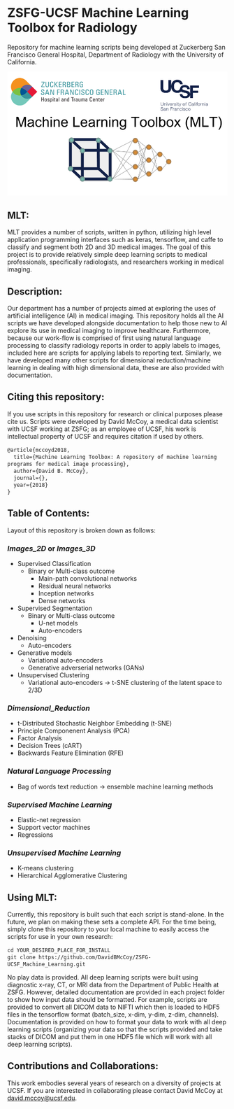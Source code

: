 # ZSFG-UCSF Machine Learning Toolbox for Radiology
Repository for machine learning scripts being developed at Zuckerberg San Francisco General Hospital, Department of Radiology with the University of California. 

![alt text](https://github.com/DavidBMcCoy/ZSFG-UCSF_Machine_Learning/blob/master/Logo.png)

## MLT: 
MLT provides a number of scripts, written in python, utilizing high level application programming interfaces such as keras, tensorflow, and caffe to classify and segment both 2D and 3D medical images. The goal of this project is to provide relatively simple deep learning scripts to medical professionals, specifically radiologists, and researchers working in medical imaging. 

## Description:
Our department has a number of projects aimed at exploring the uses of artificial intelligence (AI) in medical imaging. This repository holds all the AI scripts we have developed alongside documentation to help those new to AI explore its use in medical imaging to improve healthcare. Furthermore, because our work-flow is comprised of first using natural language processing to classify radiology reports in order to apply labels to images, included here are scripts for applying labels to reporting text. Similarly, we have developed many other scripts for dimensional reduction/machine learning in dealing with high dimensional data, these are also provided with documentation. 

## Citing this repository:
If you use scripts in this repository for research or clinical purposes please cite us. Scripts were developed by David McCoy, a medical data scientist with UCSF working at ZSFG; as an employee of UCSF, his work is intellectual property of UCSF and requires citation if used by others. 
```
@article{mccoyd2018,
  title={Machine Learning Toolbox: A repository of machine learning programs for medical image processing},
  author={David B. McCoy},
  journal={},
  year={2018}
}
```
## Table of Contents: 
Layout of this repository is broken down as follows: 

### _Images_2D_ or _Images_3D_ 
* Supervised Classification
  * Binary or Multi-class outcome
    * Main-path convolutional networks
    * Residual neural networks 
    * Inception networks
    * Dense networks
* Supervised Segmentation
  * Binary or Multi-class outcome
    * U-net models
    * Auto-encoders
* Denoising 
    * Auto-encoders 
* Generative models
    * Variational auto-encoders
    * Generative adverserial networks (GANs) 
* Unsupervised Clustering
    * Variational auto-encoders -> t-SNE clustering of the latent space to 2/3D
### _Dimensional_Reduction_
* t-Distributed Stochastic Neighbor Embedding (t-SNE)
* Principle Componenent Analysis (PCA)
* Factor Analysis 
* Decision Trees (cART) 
* Backwards Feature Elimination (RFE)
### _Natural Language Processing_
* Bag of words text reduction -> ensemble machine learning methods

### _Supervised Machine Learning_
* Elastic-net regression 
* Support vector machines
* Regressions 
### _Unsupervised Machine Learning_
* K-means clustering
* Hierarchical Agglomerative Clustering

## Using MLT:
Currently, this repository is built such that each script is stand-alone. In the future, we plan on making these sets a complete API. For the time being, simply clone this repository to your local machine to easily access the scripts for use in your own research: 

```
cd YOUR_DESIRED_PLACE_FOR_INSTALL
git clone https://github.com/DavidBMcCoy/ZSFG-UCSF_Machine_Learning.git 
```
No play data is provided. All deep learning scripts were built using diagnostic x-ray, CT, or MRI data from the Department of Public Health at ZSFG. However, detailed documentation are provided in each project folder to show how input data should be formatted. For example, scripts are provided to convert all DICOM data to NIFTI which then is loaded to HDF5 files in the tensorflow format (batch_size, x-dim, y-dim, z-dim, channels). Documentation is provided on how to format your data to work with all deep learning scripts (organizing your data so that the scripts provided and take stacks of DICOM and put them in one HDF5 file which will work with all deep learning scripts). 

## Contributions and Collaborations:
This work embodies several years of research on a diversity of projects at UCSF. If you are interested in collaborating please contact David McCoy at david.mccoy@ucsf.edu.



